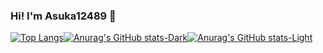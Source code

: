 ### Hi! I'm Asuka12489 👋

<!--
**Asuka12489/Asuka12489** is a ✨ _special_ ✨ repository because its `README.md` (this file) appears on your GitHub profile.

Here are some ideas to get you started:

- 🔭 I’m currently working on ...
- 🌱 I’m currently learning ...
- 👯 I’m looking to collaborate on ...
- 🤔 I’m looking for help with ...
- 💬 Ask me about ...
- 📫 How to reach me: ...
- 😄 Pronouns: ...
- ⚡ Fun fact: ...
-->


[![Top Langs](https://github-readme-stats.vercel.app/api/top-langs/?username=Asuka12489&layout=compact)](https://github.com/Asuka12489/github-readme-stats)[![Anurag's GitHub stats-Dark](https://github-readme-stats.vercel.app/api?username=Asuka12489&show_icons=true&theme=dark#gh-dark-mode-only)](https://github.com/Asuka12489/github-readme-stats#gh-dark-mode-only)[![Anurag's GitHub stats-Light](https://github-readme-stats.vercel.app/api?username=Asuka12489&show_icons=true&theme=default#gh-light-mode-only)](https://github.com/Asuka12489/github-readme-stats#gh-light-mode-only)
